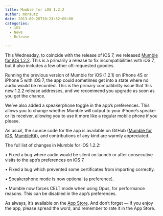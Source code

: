```yaml
---
title: Mumble for iOS 1.2.2
author: mkrautz
date: 2013-09-20T10:23:32+00:00
categories:
  - iOS
  - News
  - Release

---
```

This Wednesday, to coincide with the release of iOS 7, we released [Mumble for iOS 1.2.2][1]. This is a primarily a release to fix incompatibilities with iOS 7, but it also includes a few other oft-requested goodies.

<!--more-->

Running the previous version of Mumble for iOS (1.2.1) on iPhone 4S or iPhone 5 with iOS 7, the app could sometimes get into a state where no audio would be recorded. This is the primary compatibility issue that this new 1.2.2 release addresses, and we recommend you upgrade as soon as you get the chance.

We&#8217;ve also added a speakerphone toggle in the app&#8217;s preferences. This allows you to change whether Mumble will output to your iPhone&#8217;s speaker or its receiver, allowing you to use it more like a regular mobile phone if you please.

As usual, the source code for the app is available on GitHub ([Mumble for iOS][2], [MumbleKit][3]), and contributions of any kind are warmly appreciated.

The full list of changes in Mumble for iOS 1.2.2:

• Fixed a bug where audio would be silent on launch or after consecutive visits to the app&#8217;s preferences on iOS 7.
  
• Fixed a bug which prevented some certificates from importing correctly.
  
• Speakerphone mode is now optional (a preference).
  
• Mumble now forces CELT mode when using Opus, for performance reasons. This can be disabled in the app&#8217;s preferences.

As always, it’s available on the [App Store][1]. And don’t forget — if you enjoy the app, please spread the word, and remember to rate it in the App Store.

 [1]: http://itunes.apple.com/us/app/mumble/id443472808?mt=8
 [2]: https://github.com/mumble-voip/mumble-iphoneos
 [3]: https://github.com/mumble-voip/mumblekit

